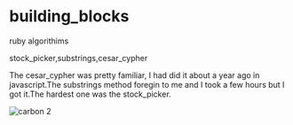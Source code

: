 # building_blocks
ruby algorithims

stock_picker,substrings,cesar_cypher


The cesar_cypher was pretty familiar, I had did it about a year ago in javascript.The substrings method foregin to me and I took a few hours but I got it.The hardest one was the stock_picker.


![carbon 2](https://user-images.githubusercontent.com/19755484/39462323-a34ab75e-4cde-11e8-8e75-2d424f49f322.png)
